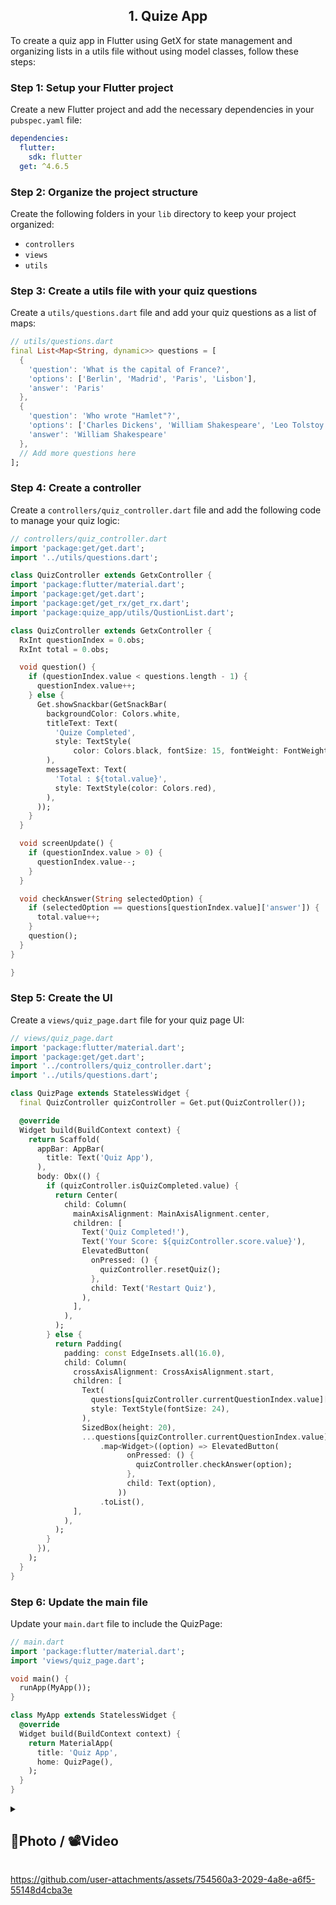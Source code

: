 <h2 align = "center"> 1. Quize App </h2>

To create a quiz app in Flutter using GetX for state management and organizing lists in a utils file without using model classes, follow these steps:

### Step 1: Setup your Flutter project
Create a new Flutter project and add the necessary dependencies in your `pubspec.yaml` file:

```yaml
dependencies:
  flutter:
    sdk: flutter
  get: ^4.6.5
```

### Step 2: Organize the project structure
Create the following folders in your `lib` directory to keep your project organized:
- `controllers`
- `views`
- `utils`

### Step 3: Create a utils file with your quiz questions
Create a `utils/questions.dart` file and add your quiz questions as a list of maps:

```dart
// utils/questions.dart
final List<Map<String, dynamic>> questions = [
  {
    'question': 'What is the capital of France?',
    'options': ['Berlin', 'Madrid', 'Paris', 'Lisbon'],
    'answer': 'Paris'
  },
  {
    'question': 'Who wrote "Hamlet"?',
    'options': ['Charles Dickens', 'William Shakespeare', 'Leo Tolstoy', 'Mark Twain'],
    'answer': 'William Shakespeare'
  },
  // Add more questions here
];
```

### Step 4: Create a controller
Create a `controllers/quiz_controller.dart` file and add the following code to manage your quiz logic:

```dart
// controllers/quiz_controller.dart
import 'package:get/get.dart';
import '../utils/questions.dart';

class QuizController extends GetxController {
import 'package:flutter/material.dart';
import 'package:get/get.dart';
import 'package:get/get_rx/get_rx.dart';
import 'package:quize_app/utils/QustionList.dart';

class QuizController extends GetxController {
  RxInt questionIndex = 0.obs;
  RxInt total = 0.obs;

  void question() {
    if (questionIndex.value < questions.length - 1) {
      questionIndex.value++;
    } else {
      Get.showSnackbar(GetSnackBar(
        backgroundColor: Colors.white,
        titleText: Text(
          'Quize Completed',
          style: TextStyle(
              color: Colors.black, fontSize: 15, fontWeight: FontWeight.bold),
        ),
        messageText: Text(
          'Total : ${total.value}',
          style: TextStyle(color: Colors.red),
        ),
      ));
    }
  }

  void screenUpdate() {
    if (questionIndex.value > 0) {
      questionIndex.value--;
    }
  }

  void checkAnswer(String selectedOption) {
    if (selectedOption == questions[questionIndex.value]['answer']) {
      total.value++;
    }
    question();
  }
}

}
```

### Step 5: Create the UI
Create a `views/quiz_page.dart` file for your quiz page UI:

```dart
// views/quiz_page.dart
import 'package:flutter/material.dart';
import 'package:get/get.dart';
import '../controllers/quiz_controller.dart';
import '../utils/questions.dart';

class QuizPage extends StatelessWidget {
  final QuizController quizController = Get.put(QuizController());

  @override
  Widget build(BuildContext context) {
    return Scaffold(
      appBar: AppBar(
        title: Text('Quiz App'),
      ),
      body: Obx(() {
        if (quizController.isQuizCompleted.value) {
          return Center(
            child: Column(
              mainAxisAlignment: MainAxisAlignment.center,
              children: [
                Text('Quiz Completed!'),
                Text('Your Score: ${quizController.score.value}'),
                ElevatedButton(
                  onPressed: () {
                    quizController.resetQuiz();
                  },
                  child: Text('Restart Quiz'),
                ),
              ],
            ),
          );
        } else {
          return Padding(
            padding: const EdgeInsets.all(16.0),
            child: Column(
              crossAxisAlignment: CrossAxisAlignment.start,
              children: [
                Text(
                  questions[quizController.currentQuestionIndex.value]['question'],
                  style: TextStyle(fontSize: 24),
                ),
                SizedBox(height: 20),
                ...questions[quizController.currentQuestionIndex.value]['options']
                    .map<Widget>((option) => ElevatedButton(
                          onPressed: () {
                            quizController.checkAnswer(option);
                          },
                          child: Text(option),
                        ))
                    .toList(),
              ],
            ),
          );
        }
      }),
    );
  }
}
```

### Step 6: Update the main file
Update your `main.dart` file to include the QuizPage:

```dart
// main.dart
import 'package:flutter/material.dart';
import 'views/quiz_page.dart';

void main() {
  runApp(MyApp());
}

class MyApp extends StatelessWidget {
  @override
  Widget build(BuildContext context) {
    return MaterialApp(
      title: 'Quiz App',
      home: QuizPage(),
    );
  }
}
```



<details> 
  <summary><h2>📸Photo / 📽Video</h2></summary>
  <p>
    <table align="center">
      <tr>
        <td><img src="https://github.com/user-attachments/assets/0278a9f6-9e2f-4305-b99b-4269d8042d1d" alt="Image 2" width="300" height="auto"></td>
        <td><img src="https://github.com/user-attachments/assets/2ab9114c-dd1c-462c-9618-2a68ca26cb35" alt="Image 2" width="300" height="auto"></td>
        <td><video src="" width="420" height="315"></video>
        </td>
      </tr>
    </table>   
  </p>
</details>



https://github.com/user-attachments/assets/754560a3-2029-4a8e-a6f5-55148d4cba3e

